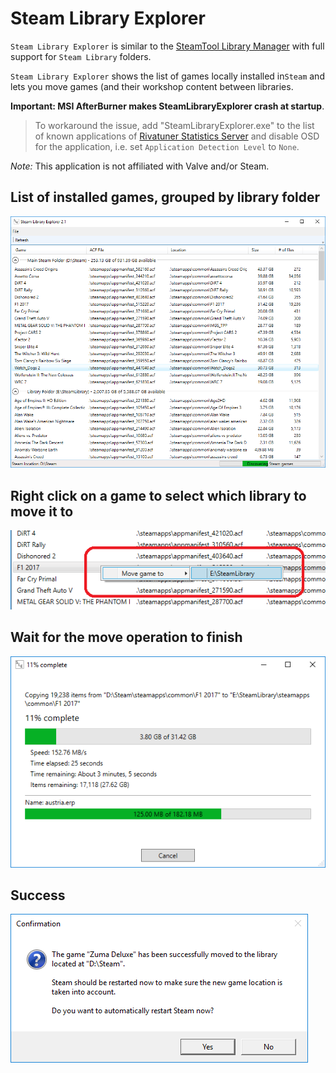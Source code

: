 # Steam Library Explorer

`Steam Library Explorer` is similar to the [SteamTool Library Manager](http://www.stefanjones.ca/steam/) with full support for `Steam Library` folders.

`Steam Library Explorer` shows the list of games locally installed in`Steam` and lets you move games (and their workshop content between libraries.

**Important: MSI AfterBurner makes SteamLibraryExplorer crash at startup**.
> To workaround the issue, add "SteamLibraryExplorer.exe" to the list of known applications of [Rivatuner Statistics Server](http://www.guru3d.com/files-details/rtss-rivatuner-statistics-server-download.html) and disable OSD for the application, i.e. set `Application Detection Level` to `None`.

*Note:* This application is not affiliated with Valve and/or Steam. 

## List of installed games, grouped by library folder

![Screenshot](/Docs/Screenshot.png?raw=true "Screenshot")

## Right click on a game to select which library to move it to

![Screenshot: Move Game To](/Docs/Screenshot-MoveTo.png?raw=true "Screenshot")

## Wait for the move operation to finish

![Screenshot: Move Game To Progress Window](/Docs/Screenshot-MoveTo-Progress.png?raw=true "Screenshot")

## Success

![Screenshot: Move Game To Success](/Docs/Screenshot-MoveTo-Success.png?raw=true "Screenshot")

